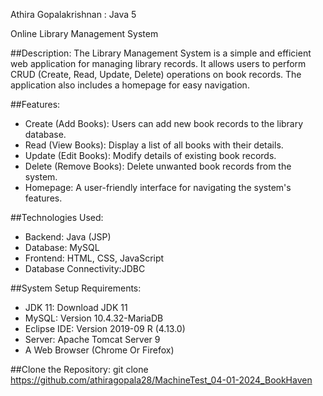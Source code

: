 Athira Gopalakrishnan : Java 5

Online Library Management System

##Description:
The Library Management System is a simple and efficient web application for managing library records. It allows users to perform CRUD (Create, Read, Update, Delete) operations on book records.
The application also includes a homepage for easy navigation.


##Features:
* Create (Add Books): Users can add new book records to the library database.
* Read (View Books): Display a list of all books with their details.
* Update (Edit Books): Modify details of existing book records.
* Delete (Remove Books): Delete unwanted book records from the system.
* Homepage: A user-friendly interface for navigating the system's features.


##Technologies Used:
* Backend: Java (JSP)
* Database: MySQL
* Frontend: HTML, CSS, JavaScript
* Database Connectivity:JDBC


##System Setup Requirements:
* JDK 11: Download JDK 11
* MySQL: Version 10.4.32-MariaDB 
* Eclipse IDE: Version 2019-09 R (4.13.0)
* Server: Apache Tomcat Server 9
* A Web Browser (Chrome Or Firefox)


##Clone the Repository:
git clone https://github.com/athiragopala28/MachineTest_04-01-2024_BookHaven
